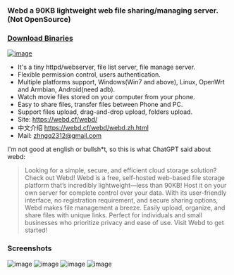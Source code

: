 ### Webd a 90KB lightweight web file sharing/managing server. (Not OpenSource)

### [Download Binaries](https://github.com/webd90kb/webd/tree/master/webd/20240223)
[![image](https://github.com/webd90kb/webd/blob/gh-pages/webd/webd_images/webd.icon.png)](https://github.com/webd90kb/webd/tree/master/webd/20240223)

- It's a tiny httpd/webserver, file list server, file manage server.
- Flexible permission control, users authentication.
- Multiple platforms support, Windows(Win7 and above), Linux, OpenWrt and Armbian, Android(need adb).
- Watch movie files stored on your computer from your phone.
- Easy to share files, transfer files between Phone and PC.
- Support files upload, drag-and-drop upload, folders upload.
- Site: https://webd.cf/webd/
- 中文介绍 https://webd.cf/webd/webd.zh.html
- Mail: zhngq2312@gmail.com

I'm not good at english or bullsh*t, so this is what ChatGPT said about webd:
> Looking for a simple, secure, and efficient cloud storage solution? Check out Webd! Webd is a free, self-hosted web-based file storage platform that’s incredibly lightweight—less than 90KB! Host it on your own server for complete control over your data. With its user-friendly interface, no registration requirement, and secure sharing options, Webd makes file management a breeze. Easily upload, organize, and share files with unique links. Perfect for individuals and small businesses who prioritize privacy and ease of use. Visit Webd to get started!

### Screenshots
![image](https://github.com/webd90kb/webd/blob/gh-pages/webd/webd_images/image_10_upload.png)
![image](https://github.com/webd90kb/webd/blob/gh-pages/webd/webd_images/image_03_list.png)
![image](https://github.com/webd90kb/webd/blob/gh-pages/webd/webd_images/image_07_chosen.png)
![image](https://github.com/webd90kb/webd/blob/gh-pages/webd/webd_images/image_08_cut_1.png)
